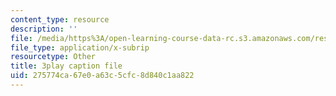 ```yaml
---
content_type: resource
description: ''
file: /media/https%3A/open-learning-course-data-rc.s3.amazonaws.com/res-3-003-learn-to-build-your-own-videogame-with-the-unity-game-engine-and-microsoft-kinect-january-iap-2017/275774ca67e0a63c5cfc8d840c1aa822_R8WOnNX8v9E.srt
file_type: application/x-subrip
resourcetype: Other
title: 3play caption file
uid: 275774ca-67e0-a63c-5cfc-8d840c1aa822
---
```

